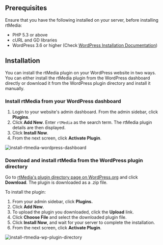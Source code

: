## Prerequisites

Ensure that you have the following installed on your server, before installing rtMedia:

* PHP 5.3 or above
* cURL and GD libraries
* WordPress 3.6 or higher (Check [WordPress Installation Documentation](https://codex.wordpress.org/Installing_WordPress))

## Installation

You can install the rtMedia plugin on your WordPress website in two ways. You can either install the rtMedia plugin from the WordPress dashboard directly or download it from the WordPress plugin directory and install it manually.

### Install rtMedia from your WordPress dashboard

1. Login to your website's admin dashboard. From the admin sidebar, click **Plugins**.
2. Click **Add New**. Enter `rtMedia` as the search term. The rtMedia plugin details are then displayed.
3. Click **Install Now**.
4. From the next screen, click **Activate Plugin**.

![install-rtmedia-wordpress-dashboard](https://cloud.githubusercontent.com/assets/1140051/7319506/c28eac0a-eab3-11e4-8231-f81ecd909e35.png)

### Download and install rtMedia from the WordPress plugin directory

Go to [rtMedia's plugin directory page on WordPress.org](http://wordpress.org/plugins/buddypress-media/) and click **Download**. The plugin is downloaded as a .zip file.

To install the plugin:

1. From your admin sidebar, click **Plugins.**
2. Click **Add New**.
3. To upload the plugin you downloaded, click the **Upload** link.
4. Click **Choose File** and select the downloaded plugin file.
5. Click **Install Now**, and wait for your server to complete the installation.
6. From the next screen, click **Activate Plugin**.

![install-rtmedia-wp-plugin-directory](https://cloud.githubusercontent.com/assets/1140051/7319729/392e9108-eab5-11e4-8f90-e85b3a950f52.png)
